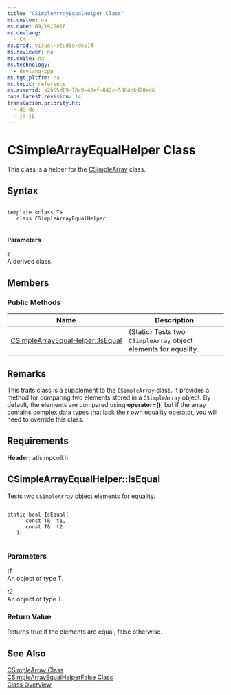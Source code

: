 ```yaml
---
title: "CSimpleArrayEqualHelper Class"
ms.custom: na
ms.date: 09/19/2016
ms.devlang: 
  - C++
ms.prod: visual-studio-dev14
ms.reviewer: na
ms.suite: na
ms.technology: 
  - devlang-cpp
ms.tgt_pltfrm: na
ms.topic: reference
ms.assetid: a2b55d89-78c9-42ef-842c-5304c6d20ad6
caps.latest.revision: 14
translation.priority.ht: 
  - de-de
  - ja-jp
---
```

# CSimpleArrayEqualHelper Class
This class is a helper for the [CSimpleArray](../vs140/CSimpleArray-Class.md) class.  
  
## Syntax  
  
```  
  
template <class T>  
   class CSimpleArrayEqualHelper  
  
```  
  
#### Parameters  
 `T`  
 A derived class.  
  
## Members  
  
### Public Methods  
  
|Name|Description|  
|----------|-----------------|  
|[CSimpleArrayEqualHelper::IsEqual](../vs140/CSimpleArrayEqualHelper--IsEqual.md)|(Static) Tests two `CSimpleArray` object elements for equality.|  
  
## Remarks  
 This traits class is a supplement to the `CSimpleArray` class. It provides a method for comparing two elements stored in a `CSimpleArray` object. By default, the elements are compared using **operator=()**, but if the array contains complex data types that lack their own equality operator, you will need to override this class.  
  
## Requirements  
 **Header:** atlsimpcoll.h  
  
##  <a name="csimplearrayequalhelper__isequal"></a>  CSimpleArrayEqualHelper::IsEqual  
 Tests two `CSimpleArray` object elements for equality.  
  
```  
  
static bool IsEqual(  
      const T&  t1,  
      const T&  t2  
   );  
  
```  
  
### Parameters  
 *t1*  
 An object of type T.  
  
 *t2*  
 An object of type T.  
  
### Return Value  
 Returns true if the elements are equal, false otherwise.  
  
## See Also  
 [CSimpleArray Class](../vs140/CSimpleArray-Class.md)   
 [CSimpleArrayEqualHelperFalse Class](../vs140/CSimpleArrayEqualHelperFalse-Class.md)   
 [Class Overview](../vs140/ATL-Class-Overview.md)